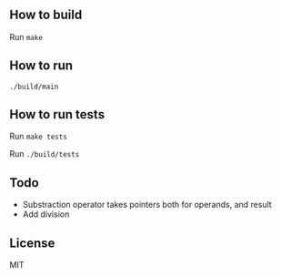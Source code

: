 ## How to build
Run `make`

## How to run
`./build/main`
## How to run tests
Run `make tests`

Run `./build/tests`

## Todo
* Substraction operator takes pointers both for operands, and result
* Add division

## License
MIT

